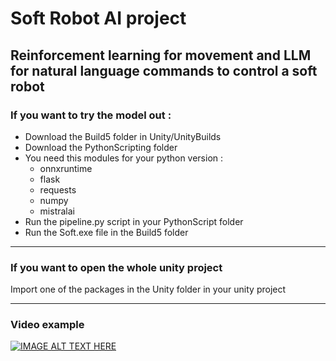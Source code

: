 # Soft Robot AI project

## Reinforcement learning for movement and LLM for natural language commands to control a soft robot 

### **If you want to try the model out** :

- Download the Build5 folder in Unity/UnityBuilds
- Download the PythonScripting folder
- You need this modules for your python version :
  - onnxruntime
  - flask
  - requests
  - numpy
  - mistralai
- Run the pipeline.py script in your PythonScript folder
- Run the Soft.exe file in the Build5 folder

---
### **If you want to open the whole unity project**
 
Import one of the packages in the Unity folder in your unity project

---
### **Video example**
[![IMAGE ALT TEXT HERE](https://img.youtube.com/vi/vEqOlztPaP4/0.jpg)](https://www.youtube.com/watch?v=vEqOlztPaP4)
